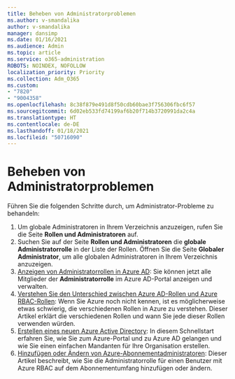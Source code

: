 ```yaml
---
title: Beheben von Administratorproblemen
ms.author: v-smandalika
author: v-smandalika
manager: dansimp
ms.date: 01/16/2021
ms.audience: Admin
ms.topic: article
ms.service: o365-administration
ROBOTS: NOINDEX, NOFOLLOW
localization_priority: Priority
ms.collection: Adm_O365
ms.custom:
- "7820"
- "9004358"
ms.openlocfilehash: 8c38f879e491d8f50cdb60bae3f756306fbc6f57
ms.sourcegitcommit: 6d02eb533fd74199af6b20f714b3720991da2c4a
ms.translationtype: HT
ms.contentlocale: de-DE
ms.lasthandoff: 01/18/2021
ms.locfileid: "50716090"
---
```

# <a name="troubleshoot-administrator-issues"></a>Beheben von Administratorproblemen

Führen Sie die folgenden Schritte durch, um Administrator-Probleme zu behandeln:

1. Um globale Administratoren in Ihrem Verzeichnis anzuzeigen, rufen Sie die Seite **Rollen und Administratoren** auf.
2. Suchen Sie auf der Seite **Rollen und Administratoren** die **globale Administratorrolle** in der Liste der Rollen. Öffnen Sie die Seite **Globaler Administrator**, um alle globalen Administratoren in Ihrem Verzeichnis anzuzeigen.
3. [Anzeigen von Administratorrollen in Azure AD](https://docs.microsoft.com/azure/active-directory/roles/manage-roles-portal): Sie können jetzt alle Mitglieder der **Administratorrolle** im Azure AD-Portal anzeigen und verwalten.
4. [Verstehen Sie den Unterschied zwischen Azure AD-Rollen und Azure RBAC-Rollen](https://docs.microsoft.com/azure/role-based-access-control/rbac-and-directory-admin-roles): Wenn Sie Azure noch nicht kennen, ist es möglicherweise etwas schwierig, die verschiedenen Rollen in Azure zu verstehen. Dieser Artikel erklärt die verschiedenen Rollen und wann Sie jede dieser Rollen verwenden würden.
5. [Erstellen eines neuen Azure Active Directory](https://docs.microsoft.com/azure/active-directory/fundamentals/active-directory-access-create-new-tenant): In diesem Schnellstart erfahren Sie, wie Sie zum Azure-Portal und zu Azure AD gelangen und wie Sie einen einfachen Mandanten für Ihre Organisation erstellen.
6. [Hinzufügen oder Ändern von Azure-Abonnementadministratoren](https://docs.microsoft.com/azure/cost-management-billing/manage/add-change-subscription-administrator): Dieser Artikel beschreibt, wie Sie die Administratorrolle für einen Benutzer mit Azure RBAC auf dem Abonnementumfang hinzufügen oder ändern.
